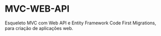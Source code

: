# MVC-WEB-API
Esqueleto MVC com Web API e Entity Framework Code First Migrations, para criação de aplicações web.
